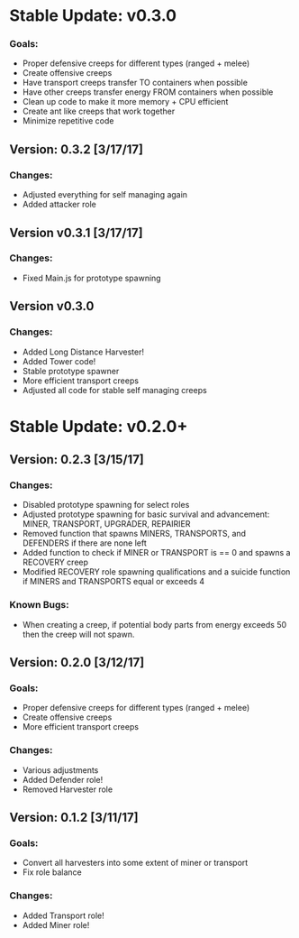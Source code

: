 

# Stable Update: v0.3.0
### Goals:
- Proper defensive creeps for different types (ranged + melee)
- Create offensive creeps
- Have transport creeps transfer TO containers when possible
- Have other creeps transfer energy FROM containers when possible
- Clean up code to make it more memory + CPU efficient
- Create ant like creeps that work together
- Minimize repetitive code


## Version: 0.3.2 [3/17/17]
### Changes:
- Adjusted everything for self managing again
- Added attacker role

## Version v0.3.1 [3/17/17]
### Changes:
- Fixed Main.js for prototype spawning


## Version v0.3.0
### Changes:
- Added Long Distance Harvester!
- Added Tower code!
- Stable prototype spawner
- More efficient transport creeps
- Adjusted all code for stable self managing creeps






# Stable Update: v0.2.0+
## Version: 0.2.3 [3/15/17]

### Changes:
- Disabled prototype spawning for select roles
- Adjusted prototype spawning for basic survival and advancement: MINER, TRANSPORT, UPGRADER, REPAIRIER
- Removed function that spawns MINERS, TRANSPORTS, and DEFENDERS if there are none left
- Added function to check if MINER or TRANSPORT is == 0 and spawns a RECOVERY creep
- Modified RECOVERY role spawning qualifications and a suicide function if MINERS and TRANSPORTS equal or exceeds 4

### Known Bugs:
- When creating a creep, if potential body parts from energy exceeds 50 then the creep will not spawn.

## Version: 0.2.0 [3/12/17]

### Goals:
- Proper defensive creeps for different types (ranged + melee)
- Create offensive creeps
- More efficient transport creeps

### Changes:
- Various adjustments
- Added Defender role!
- Removed Harvester role

## Version: 0.1.2 [3/11/17]

### Goals:
- Convert all harvesters into some extent of miner or transport
- Fix role balance
### Changes:
- Added Transport role!
- Added Miner role!
